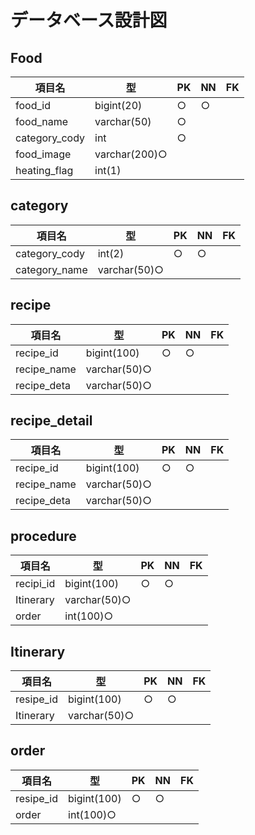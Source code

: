 # データベース設計図

## Food 
|項目名|型|PK|NN|FK|
|-----|--|--|--|--|
|food_id|bigint(20)|○|○|
|food_name|varchar(50)|○||
|category_cody|int|○|
|food_image|varchar(200)○|
|heating_flag|int(1)||


## category
|項目名|型|PK|NN|FK|
|-----|--|--|--|--|
|category_cody|int(2)|○|○
|category_name|varchar(50)○


## recipe
|項目名|型|PK|NN|FK|
|-----|--|--|--|--|
|recipe_id|bigint(100)|○|○
|recipe_name|varchar(50)○|
|recipe_deta|varchar(50)○|


## recipe_detail
|項目名|型|PK|NN|FK|
|-----|--|--|--|--|
|recipe_id|bigint(100)|○|○
|recipe_name|varchar(50)○
|recipe_deta|varchar(50)○|


## procedure
|項目名|型|PK|NN|FK|
|-----|--|--|--|--|
|recipi_id|bigint(100)|○|○
|Itinerary|varchar(50)○
|order|int(100)○


##  Itinerary
|項目名|型|PK|NN|FK|
|-----|--|--|--|--|
|resipe_id|bigint(100)|○|○
|Itinerary|varchar(50)○



## order
項目名|型|PK|NN|FK|
|-----|--|--|--|--|
|resipe_id|bigint(100)|○|○
|order|int(100)○||
